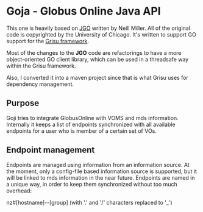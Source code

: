 Goja - Globus Online Java API
==========================

This one is heavily based on [JGO](http://confluence.globus.org/display/~neillm/JGOClient+Homepage) written by Neill Miller. All of the original code is copyrighted by the University of Chicago. It's written to support GO support for the [Grisu framework](https://github.com/grisu/grisu).

Most of the changes to the **JGO** code are refactorings to have a more object-oriented GO client library, which can be used in a threadsafe way within the Grisu framework.

Also, I converted it into a maven project since that is what Grisu uses for dependency management.

Purpose
----

Goji tries to integrate GlobusOnline with VOMS and mds information. Internally it keeps
a list of endpoints synchronized with all available endpoints for a user who is member of a certain
set of VOs. 

Endpoint management
--------------------

Endpoints are managed using information from an information source. At the moment, only a config-file
based information source is supported, but it will be linked to mds information in the
near future.
Endpoints are named in a unique way, in order to keep them synchronized without too much
overhead:

nz#[hostname]--[group]
(with '.' and '/' characters replaced to '_')

